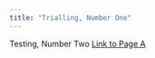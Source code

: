 ```yaml
---
title: "Trialling, Number One"
---
```


Testing, Number Two
<a href="https://benjburgess.github.io/PageA"> Link to Page A </a>
